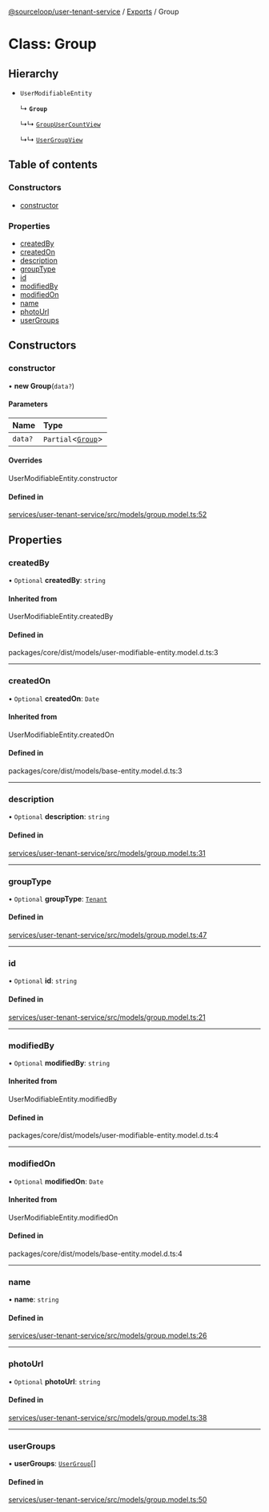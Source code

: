 [@sourceloop/user-tenant-service](../README.md) / [Exports](../modules.md) / Group

# Class: Group

## Hierarchy

- `UserModifiableEntity`

  ↳ **`Group`**

  ↳↳ [`GroupUserCountView`](GroupUserCountView.md)

  ↳↳ [`UserGroupView`](UserGroupView.md)

## Table of contents

### Constructors

- [constructor](Group.md#constructor)

### Properties

- [createdBy](Group.md#createdby)
- [createdOn](Group.md#createdon)
- [description](Group.md#description)
- [groupType](Group.md#grouptype)
- [id](Group.md#id)
- [modifiedBy](Group.md#modifiedby)
- [modifiedOn](Group.md#modifiedon)
- [name](Group.md#name)
- [photoUrl](Group.md#photourl)
- [userGroups](Group.md#usergroups)

## Constructors

### constructor

• **new Group**(`data?`)

#### Parameters

| Name | Type |
| :------ | :------ |
| `data?` | `Partial`<[`Group`](Group.md)\> |

#### Overrides

UserModifiableEntity.constructor

#### Defined in

[services/user-tenant-service/src/models/group.model.ts:52](https://github.com/sourcefuse/loopback4-microservice-catalog/blob/00e854d46/services/user-tenant-service/src/models/group.model.ts#L52)

## Properties

### createdBy

• `Optional` **createdBy**: `string`

#### Inherited from

UserModifiableEntity.createdBy

#### Defined in

packages/core/dist/models/user-modifiable-entity.model.d.ts:3

___

### createdOn

• `Optional` **createdOn**: `Date`

#### Inherited from

UserModifiableEntity.createdOn

#### Defined in

packages/core/dist/models/base-entity.model.d.ts:3

___

### description

• `Optional` **description**: `string`

#### Defined in

[services/user-tenant-service/src/models/group.model.ts:31](https://github.com/sourcefuse/loopback4-microservice-catalog/blob/00e854d46/services/user-tenant-service/src/models/group.model.ts#L31)

___

### groupType

• `Optional` **groupType**: [`Tenant`](../enums/UserTenantGroupType.md#tenant)

#### Defined in

[services/user-tenant-service/src/models/group.model.ts:47](https://github.com/sourcefuse/loopback4-microservice-catalog/blob/00e854d46/services/user-tenant-service/src/models/group.model.ts#L47)

___

### id

• `Optional` **id**: `string`

#### Defined in

[services/user-tenant-service/src/models/group.model.ts:21](https://github.com/sourcefuse/loopback4-microservice-catalog/blob/00e854d46/services/user-tenant-service/src/models/group.model.ts#L21)

___

### modifiedBy

• `Optional` **modifiedBy**: `string`

#### Inherited from

UserModifiableEntity.modifiedBy

#### Defined in

packages/core/dist/models/user-modifiable-entity.model.d.ts:4

___

### modifiedOn

• `Optional` **modifiedOn**: `Date`

#### Inherited from

UserModifiableEntity.modifiedOn

#### Defined in

packages/core/dist/models/base-entity.model.d.ts:4

___

### name

• **name**: `string`

#### Defined in

[services/user-tenant-service/src/models/group.model.ts:26](https://github.com/sourcefuse/loopback4-microservice-catalog/blob/00e854d46/services/user-tenant-service/src/models/group.model.ts#L26)

___

### photoUrl

• `Optional` **photoUrl**: `string`

#### Defined in

[services/user-tenant-service/src/models/group.model.ts:38](https://github.com/sourcefuse/loopback4-microservice-catalog/blob/00e854d46/services/user-tenant-service/src/models/group.model.ts#L38)

___

### userGroups

• **userGroups**: [`UserGroup`](UserGroup.md)[]

#### Defined in

[services/user-tenant-service/src/models/group.model.ts:50](https://github.com/sourcefuse/loopback4-microservice-catalog/blob/00e854d46/services/user-tenant-service/src/models/group.model.ts#L50)
